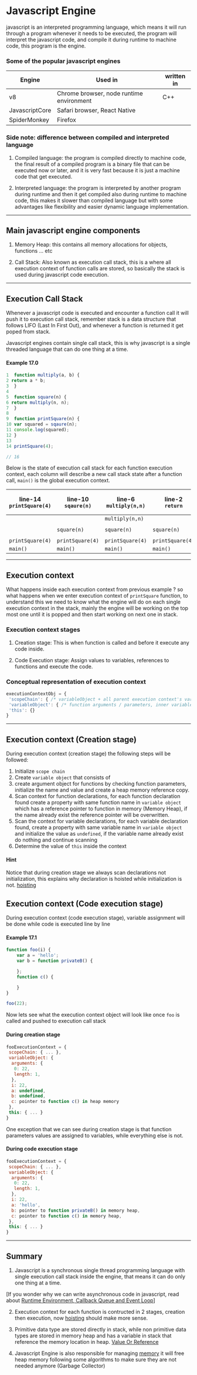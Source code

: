 # Javascript Engine

javascript is an interpreted programming language, which means it will run through a program whenever it needs to be executed, the program will interpret the javascript code, and compile it during runtime to machine code, this program is the engine.

### Some of the popular javascript engines

| Engine | Used in | written in |
|---|---|---|
| v8 | Chrome browser, node runtime environment | C++ |
| JavascriptCore | Safari browser, React Native |  |
| SpiderMonkey | Firefox |  |

### Side note: difference between compiled and interpreted language

1. Compiled language: the program is compiled directly to machine code, the final result of a compiled program is a binary file that can be executed now or later, and it is very fast because it is just a machine code that get executed.

2. Interpreted language: the program is interpreted by another program during runtime and then it get compiled also during runtime to machine code, this makes it slower than compiled language but with some advantages like flexibility and easier dynamic language implementation.

---

## Main javascript engine components

1. Memory Heap: this contains all memory allocations for objects, functions ... etc

2. Call Stack: Also known as execution call stack, this is a where all execution context of function calls are stored, so basically the stack is used during javascript code execution.

---

## Execution Call Stack

Whenever a javascript code is executed and encounter a function call it will push it to execution call stack, remember stack is a data structure that follows LIFO (Last In First Out), and whenever a function is returned it get poped from stack.

Javascript engines contain single call stack, this is why javascript is a single threaded language that can do one thing at a time.

#### Example 17.0

```javascript
1  function multiply(a, b) {
2 return a * b;
3  }
4
5  function square(n) {
6 return multiply(n, n);
7  }
8
9  function printSquare(n) {
10 var squared = sqaure(n);
11 console.log(squared);
12 }
13
14 printSquare(4);

// 16
```

Below is the state of execution call stack for each function execution context, each column will describe a new call stack state after a function call, `main()` is the global execution context.

| line-14 <br /> `printSquare(4)` | line-10 <br /> `sqaure(n)` | line-6 <br /> `multiply(n,n)` | line-2 <br /> `return` | line-6 <br /> `return` | line-11 <br /> `console.log(squared)` | <br /> `console.log` is returned | line-12 <br /> `implicit return` |
|---|---|---|---|---|---|---|---|
| | | `multiply(n,n)` | | | | | |
| | `square(n)` | `square(n)` | `square(n)` |  | `console.log(squared )` | | |
|`printSquare(4)`| `printSquare(4)` | `printSquare(4)` | `printSquare(4)` |  `printSquare(4)` | `printSquare(4)` | `printSquare(4)` | |
|`main()`| `main()` | `main()` | `main()` |  `main()` | `main()` | `main()` | `main()` |

---

## Execution context

What happens inside each execution context from previous example ? so what happens when we enter execution context of `printSquare` function, to understand this we need to know what the engine will do on each single execution context in the stack, mainly the engine will be working on the top most one until it is popped and then start working on next one in stack.

### Execution context stages

1. Creation stage: This is when function is called and before it execute any code inside.

2. Code Execution stage: Assign values to variables, references to functions and execute the code.

### Conceptual representation of execution context

```javascript
executionContextObj = {
 'scopeChain': { /* variableObject + all parent execution context's variableObject */ },
 'variableObject': { /* function arguments / parameters, inner variable and function declarations */ },
 'this': {}
}
```

---

## Execution context (Creation stage)

During execution context (creation stage) the following steps will be followed:

1. Initialize `scope chain`
2. Create `variable object` that consists of
1. create argument object for functions by checking function parameters, initialize the name and value and create a heap memory reference copy.
2. Scan context for function declarations, for each function declaration found create a property with same function name in `variable object` which has a reference pointer to function in memory (Memory Heap), if the name already exist the reference pointer will be overwritten.
3. Scan the context for variable declarations, for each variable declaration found, create a property with same variable name in `variable object` and initialize the value as `undefined`, if the variable name already exist do nothing and continue scanning
3. Determine the value of `this` inside the context

#### Hint

Notice that during creation stage we always scan declarations not initialization, this explains why declaration is hoisted while initialization is not. [hoisting](hoisting.md)

## Execution context (Code execution stage)

During execution context (code execution stage), variable assignment will be done while code is executed line by line

#### Example 17.1

```javascript
function foo(i) {
    var a = 'hello';
    var b = function privateB() {

    };
    function c() {

    }
}

foo(22);
```

Now lets see what the execution context object will look like once `foo` is called and pushed to execution call stack

#### During creation stage

```javascript
fooExecutionContext = {
 scopeChain: { ... },
 variableObject: {
  arguments: {
   0: 22,
   length: 1,
  },
  i: 22,
  a: undefined,
  b: undefined,
  c: pointer to function c() in heap memory
 },
 this: { ... }
}
```

One exception that we can see during creation stage is that function parameters values are assigned to variables, while everything else is not.

#### During code execution stage

```javascript
fooExecutionContext = {
 scopeChain: { ... },
 variableObject: {
  arguments: {
   0: 22,
   length: 1,
  },
  i: 22,
  a: 'hello',
  b: pointer to function privateB() in memory heap,
  c: pointer to function c() in memory heap,
 },
 this: { ... }
}
```

---

## Summary

1. Javascript is a synchronous single thread programming language with single execution call stack inside the engine, that means it can do only one thing at a time.

 [If you wonder why we can write asynchronous code in javascript, read about [Runtime Environment, Callback Queue and Event Loop](runtime-environment.md)]

2. Execution context for each function is contructed in 2 stages, creation then execution, now [hoisting](hoisting.md) should make more sense.

3. Primitive data type are stored directly in stack, while non primitive data types are stored in memory heap and has a variable in stack that reference the memory location in heap. [Value Or Reference](valueOrReference.md)

4. Javascript Engine is also responsible for managing [memory](memory.md) it will free heap memory following some algorithms to make sure they are not needed anymore (Garbage Collector)
